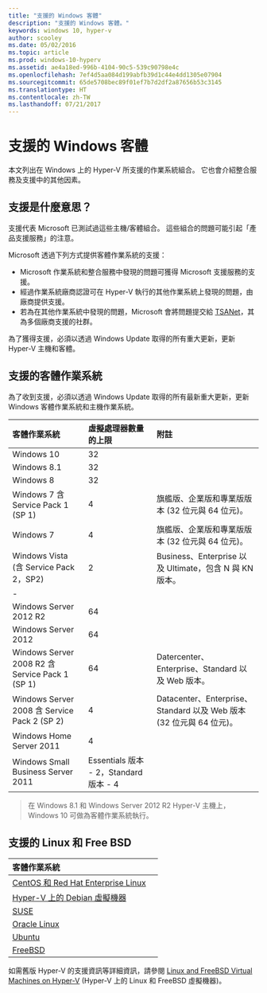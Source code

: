 ```yaml
---
title: "支援的 Windows 客體"
description: "支援的 Windows 客體。"
keywords: windows 10, hyper-v
author: scooley
ms.date: 05/02/2016
ms.topic: article
ms.prod: windows-10-hyperv
ms.assetid: ae4a18ed-996b-4104-90c5-539c90798e4c
ms.openlocfilehash: 7ef4d5aa084d199abfb39d1c44e4dd1305e07904
ms.sourcegitcommit: 65de5708bec89f01ef7b7d2df2a87656b53c3145
ms.translationtype: HT
ms.contentlocale: zh-TW
ms.lasthandoff: 07/21/2017
---
```

# 支援的 Windows 客體 

本文列出在 Windows 上的 Hyper-V 所支援的作業系統組合。  它也會介紹整合服務及支援中的其他因素。

## 支援是什麼意思？ 
支援代表 Microsoft 已測試過這些主機/客體組合。  這些組合的問題可能引起「產品支援服務」的注意。
 
Microsoft 透過下列方式提供客體作業系統的支援：
* Microsoft 作業系統和整合服務中發現的問題可獲得 Microsoft 支援服務的支援。
* 經過作業系統廠商認證可在 Hyper-V 執行的其他作業系統上發現的問題，由廠商提供支援。
* 若為在其他作業系統中發現的問題，Microsoft 會將問題提交給 [TSANet](http://www.tsanet.org/)，其為多個廠商支援的社群。

為了獲得支援，必須以透過 Windows Update 取得的所有重大更新，更新 Hyper-V 主機和客體。

## 支援的客體作業系統

為了收到支援，必須以透過 Windows Update 取得的所有最新重大更新，更新 Windows 客體作業系統和主機作業系統。

| 客體作業系統 |  虛擬處理器數量的上限 | 附註 | 
|:-----|:-----|:-----|
| Windows 10 | 32 | |
| Windows 8.1 | 32 | |
| Windows 8 | 32 |  |
| Windows 7 含 Service Pack 1 (SP 1) | 4 | 旗艦版、企業版和專業版版本 (32 位元與 64 位元)。 |
| Windows 7 | 4 | 旗艦版、企業版和專業版版本 (32 位元與 64 位元)。 |
| Windows Vista (含 Service Pack 2，SP2) | 2 | Business、Enterprise 以及 Ultimate，包含 N 與 KN 版本。 | 
| - | | |
| Windows Server 2012 R2 | 64 | |
| Windows Server 2012 | 64 | |
| Windows Server 2008 R2 含 Service Pack 1 (SP 1) | 64 | Datercenter、Enterprise、Standard 以及 Web 版本。 |
| Windows Server 2008 含 Service Pack 2 (SP 2) | 4 | Datacenter、Enterprise、Standard 以及 Web 版本 (32 位元與 64 位元)。 |
| Windows Home Server 2011 | 4 | |
| Windows Small Business Server 2011 | Essentials 版本 - 2，Standard 版本 - 4 | |
  
 > 在 Windows 8.1 和 Windows Server 2012 R2 Hyper-V 主機上，Windows 10 可做為客體作業系統執行。

## 支援的 Linux 和 Free BSD

| 客體作業系統 |  |
|:-----|:------|
| [CentOS 和 Red Hat Enterprise Linux ](https://technet.microsoft.com/library/dn531026.aspx) | |
| [Hyper-V 上的 Debian 虛擬機器](https://technet.microsoft.com/library/dn614985.aspx) | |
| [SUSE](https://technet.microsoft.com/en-us/library/dn531027.aspx) | |
| [Oracle Linux](https://technet.microsoft.com/en-us/library/dn609828.aspx)  | |
| [Ubuntu](https://technet.microsoft.com/en-us/library/dn531029.aspx) | |
| [FreeBSD](https://technet.microsoft.com/library/dn848318.aspx) | |

如需舊版 Hyper-V 的支援資訊等詳細資訊，請參閱 [Linux and FreeBSD Virtual Machines on Hyper-V](https://technet.microsoft.com/library/dn531030.aspx) (Hyper-V 上的 Linux 和 FreeBSD 虛擬機器)。

